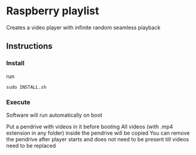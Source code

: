 # Raspberry playlist

Creates a video player with infinite random seamless playback

## Instructions

### Install
run 
```
sudo INSTALL.sh
```

### Execute
Software will run automatically on boot

Put a pendrive with videos in it before booting
All videos (with .mp4 extension in any folder) inside the pendrive will be copied
You can remove the pendrive after player starts and does not need to be present till videos need to be replaced